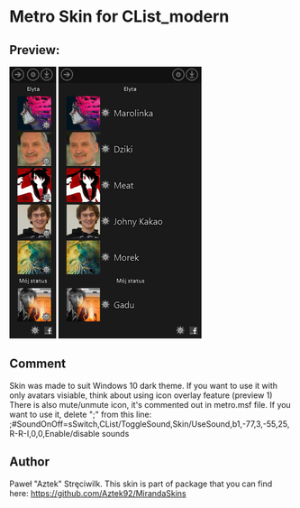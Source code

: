 # Metro Skin for CList_modern

## Preview:
![Preview 1](/Clist_modern/Metro/clist_preview1.png?raw=true) 
![Preview 2](/Clist_modern/Metro/clist_preview2.png?raw=true)

## Comment
Skin was made to suit Windows 10 dark theme.
If you want to use it with only avatars visiable, think about using icon overlay feature (preview 1)
There is also mute/unmute icon, it's commented out in metro.msf file. If you want to use it, delete ";" from this line:
;#SoundOnOff=sSwitch,CList/ToggleSound,Skin/UseSound,b1,-77,3,-55,25,R-R-I,0,0,Enable/disable sounds

## Author
Paweł "Aztek" Stręciwilk. This skin is part of package that you can find here:
https://github.com/Aztek92/MirandaSkins
